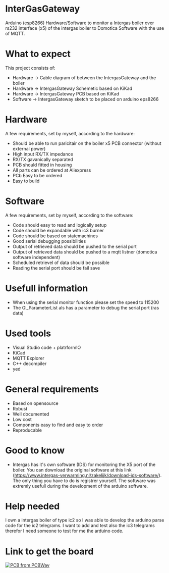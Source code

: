 # InterGasGateway
Arduino (esp8266) Hardware/Software to monitor a Intergas boiler over rs232 interface (x5) of the intergas boiler to Domotica Software with the use of MQTT.

# What to expect
This project consists of:
-  Hardware -> Cable diagram of between the IntergasGateway and the boiler
-  Hardware -> IntergasGateway Schemetic based on KiKad
-  Hardware -> IntergasGateway PCB based on KiKad
-  Software -> IntergasGateway sketch to be placed on arduino eps8266

# Hardware
A few requirements, set by myself, according to the hardware:
- Should be able to run paricitair on the boiler x5 PCB connector (without external power)
- High input RX/TX impedance
- RX/TX gavanically separated
- PCB should fitted in housing
- All parts can be ordered at Aliexpress
- PCb Easy to be ordered 
- Easy to build

# Software
A few requirements, set by myself, according to the software:
- Code should easy to read and logically setup
- Code should be expandable with ic3 burner
- Code should be based on statemachines
- Good serial debugging possibilities
- Output of retrieved data should be pushed to the serial port
- Output of retrieved data should be pushed to a mqtt listner (domotica software independent)
- Scheduled retrievel of data should be possible
- Reading the serial port should be fail save

# Usefull information
- When using the serial monitor function please set the speed to 115200
- The Gl_ParameterList als has a parameter to debug the serial port (ras data)

# Used tools
- Visual Studio code + platrformIO
- KiCad
- MQTT Explorer
- C++ decompiler
- yed

# General requirements
- Based on opensource
- Robust
- Well documented
- Low cost
- Components easy to find and easy to order
- Reproducable

# Good to know
- Intergas has it's own software (IDS) for monitoring the X5 port of the boiler. You can download the original software at this link (https://www.intergas-verwarming.nl/zakelijk/download-ids-software/). The only thing you have to do is registrer yourself. The software was extremly usefull during the development of the arduino software.


# Help needed
I own a intergas boiler of type ic2 so I was able to develop the arduino parse code for the ic2 telegrams. I want to add and test also the ic3 telegrams therefor I need someone to test for me the arduino code. 

# Link to get the board
<a href="https://www.pcbway.com/project/shareproject/InterGasGW_Gateway_b01efd45.html"><img src="https://www.pcbway.com/project/img/images/frompcbway-1220.png" alt="PCB from PCBWay" /></a>
